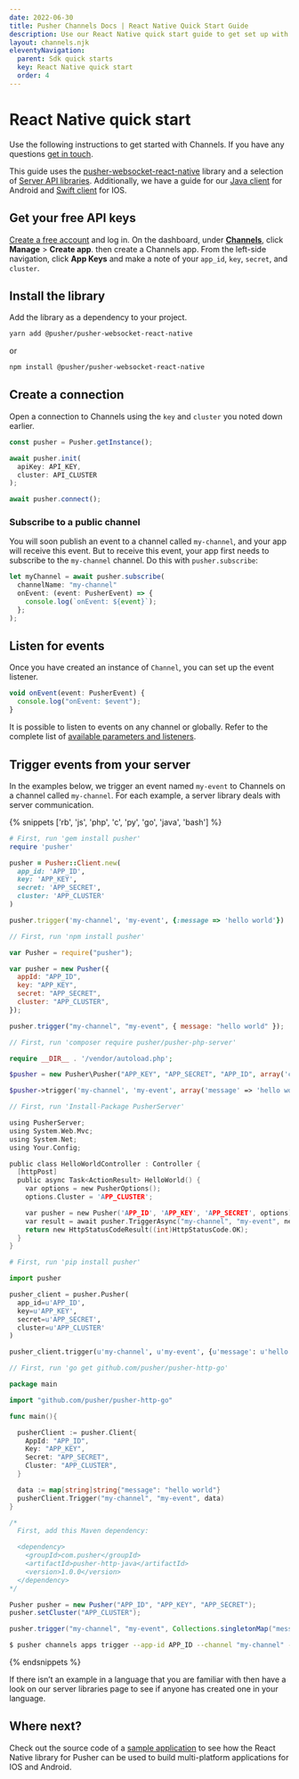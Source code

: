 ```yaml
---
date: 2022-06-30
title: Pusher Channels Docs | React Native Quick Start Guide
description: Use our React Native quick start guide to get set up with Channels and publish the first event to your IOS and Android app.
layout: channels.njk
eleventyNavigation:
  parent: Sdk quick starts
  key: React Native quick start
  order: 4
---
```

# React Native quick start

Use the following instructions to get started with Channels. If you have any questions [get in touch](https://support.pusher.com/hc/en-us/requests/new). 

This guide uses the [pusher-websocket-react-native](https://github.com/pusher/pusher-websocket-react-native) library and a selection of [Server API libraries](/docs/channels/channels_libraries/libraries). Additionally, we have a guide for our [Java client](/docs/channels/getting_started/android) for Android and [Swift client](/docs/channels/getting_started/ios) for IOS.

## Get your free API keys

[Create a free account](https://dashboard.pusher.com/accounts/sign_up) and log in. On the dashboard, under [**Channels**](https://dashboard.pusher.com/channels), click **Manage** > **Create app**. then create a Channels app. From the left-side navigation, click **App Keys** and make a note of your `app_id`, `key`, `secret`, and `cluster`.

## Install the library

Add the library as a dependency to your project.

```bash
yarn add @pusher/pusher-websocket-react-native
```

or 

```bash
npm install @pusher/pusher-websocket-react-native
```

## Create a connection

Open a connection to Channels using the `key` and `cluster` you noted down earlier.

```typescript
const pusher = Pusher.getInstance();

await pusher.init(
  apiKey: API_KEY,
  cluster: API_CLUSTER
);

await pusher.connect();
```

### Subscribe to a public channel

You will soon publish an event to a channel called `my-channel`, and your app will receive this event. But to receive this event, your app first needs to subscribe to the `my-channel` channel. Do this with `pusher.subscribe`:

```typescript
let myChannel = await pusher.subscribe(
  channelName: "my-channel"
  onEvent: (event: PusherEvent) => {
    console.log(`onEvent: ${event}`);
  };
);
```

## Listen for events

Once you have created an instance of `Channel`, you can set up the event listener.

```typescript
void onEvent(event: PusherEvent) {
  console.log("onEvent: $event");
}
```

It is possible to listen to events on any channel or globally. Refer to the complete list of [available parameters and listeners](https://github.com/pusher/pusher-websocket-react-native#table-of-contents).

## Trigger events from your server

In the examples below, we trigger an event named `my-event` to Channels on a channel called `my-channel`. For each example, a server library deals with server communication.

{% snippets ['rb', 'js', 'php', 'c', 'py', 'go', 'java', 'bash'] %}

```rb
# First, run 'gem install pusher'
require 'pusher'

pusher = Pusher::Client.new(
  app_id: 'APP_ID',
  key: 'APP_KEY',
  secret: 'APP_SECRET',
  cluster: 'APP_CLUSTER'
)

pusher.trigger('my-channel', 'my-event', {:message => 'hello world'})
```

```js
// First, run 'npm install pusher'

var Pusher = require("pusher");

var pusher = new Pusher({
  appId: "APP_ID",
  key: "APP_KEY",
  secret: "APP_SECRET",
  cluster: "APP_CLUSTER",
});

pusher.trigger("my-channel", "my-event", { message: "hello world" });
```

```php
// First, run 'composer require pusher/pusher-php-server'

require __DIR__ . '/vendor/autoload.php';

$pusher = new Pusher\Pusher("APP_KEY", "APP_SECRET", "APP_ID", array('cluster' => 'APP_CLUSTER'));

$pusher->trigger('my-channel', 'my-event', array('message' => 'hello world'));

```

```c
// First, run 'Install-Package PusherServer'

using PusherServer;
using System.Web.Mvc;
using System.Net;
using Your.Config;

public class HelloWorldController : Controller {
  [httpPost]
  public async Task<ActionResult> HelloWorld() {
    var options = new PusherOptions();
    options.Cluster = 'APP_CLUSTER';

    var pusher = new Pusher('APP_ID', 'APP_KEY', 'APP_SECRET', options);
    var result = await pusher.TriggerAsync("my-channel", "my-event", new { message = "hello world" });
    return new HttpStatusCodeResult((int)HttpStatusCode.OK);
  }
}
```

```py
# First, run 'pip install pusher'

import pusher

pusher_client = pusher.Pusher(
  app_id=u'APP_ID',
  key=u'APP_KEY',
  secret=u'APP_SECRET',
  cluster=u'APP_CLUSTER'
)

pusher_client.trigger(u'my-channel', u'my-event', {u'message': u'hello world'})
```

```go
// First, run 'go get github.com/pusher/pusher-http-go'

package main

import "github.com/pusher/pusher-http-go"

func main(){

  pusherClient := pusher.Client{
    AppId: "APP_ID",
    Key: "APP_KEY",
    Secret: "APP_SECRET",
    Cluster: "APP_CLUSTER",
  }

  data := map[string]string{"message": "hello world"}
  pusherClient.Trigger("my-channel", "my-event", data)
}
```

```java
/*
  First, add this Maven dependency:

  <dependency>
    <groupId>com.pusher</groupId>
    <artifactId>pusher-http-java</artifactId>
    <version>1.0.0</version>
  </dependency>
*/

Pusher pusher = new Pusher("APP_ID", "APP_KEY", "APP_SECRET");
pusher.setCluster("APP_CLUSTER");

pusher.trigger("my-channel", "my-event", Collections.singletonMap("message", "Hello World"));
```

```bash
$ pusher channels apps trigger --app-id APP_ID --channel "my-channel" --event "my-event" --message "hello world"
```

{% endsnippets %}

If there isn’t an example in a language that you are familiar with then have a look on our server libraries page to see if anyone has created one in your language.

## Where next?

Check out the source code of a [sample application](https://github.com/pusher/pusher-websocket-react-native/tree/master/example) to see how the React Native library for Pusher can be used to build multi-platform applications for IOS and Android.
